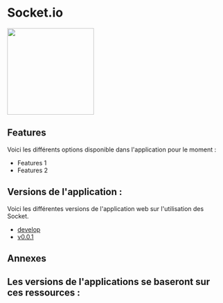 # Socket.io
<img src="https://github.com/A1oneeee/Socket.io/assets/116378179/de76923d-2643-4e38-bba0-b48fae8b2386" width="200" />

## Features
Voici les différents options disponible dans l'application pour le moment :
- Features 1
- Features 2

## Versions de l'application :
Voici les différentes versions de l'application web sur l'utilisation des Socket.
- [develop](https://github.com/A1oneeee/Socket.io/tree/develop)
- [v0.0.1](https://github.com/A1oneeee/Socket.io/tree/version_0.0.1)

## Annexes
Les versions de l'applications se baseront sur ces ressources :
- 
